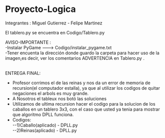 # Proyecto-Logica

Integrantes : Miguel Gutierrez
             - Felipe Martinez

El tablero.py se encuentra en Codigo/Tablero.py <br />

AVISO-IMPORTANTE : <br />
-Instalar PyGame ---> Codigo/instalar_pygame.txt <br /> 
-Tener encuenta la dirección donde guardo la carpeta para hacer uso de la imagen,es decir, ver los comentarios ADVERTENCIA en Tablero.py .<br />
<br />

ENTREGA FINAL:<br />
- Profesor corrimos el de las reinas y nos da un error de memoria de recursion(el computador estalla), ya que al utilizar los codigos de quitar negaciones el arbols es muy grande.
- A Nosotros el tableux nos botó las soluciones
- Utilizamos de ultima recursion hacer el codigo para la solucion de los caballos en un tablero 3x3, con el caso que usted ya tenia para mostrar que algoritmo DPLL funciona.
- Codigos: <br />
--1)Caballo(aplicado) - DPLL.py <br />
--2)Reinas(aplicado) - DPLL.py

